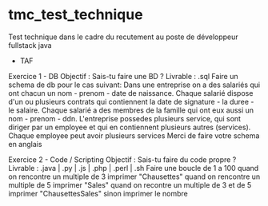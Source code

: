 # tmc_test_technique
Test technique dans le cadre du recutement au poste de développeur fullstack java

- TAF

Exercice 1 - DB
Objectif : Sais-tu faire une BD ?
Livrable : .sql
Faire un schema de db pour le cas suivant:
Dans une entreprise on a des salariés qui ont chacun un nom - prenom - date de naissance.
Chaque salarié dispose d'un ou plusieurs contrats qui contiennent la date de signature - la duree - le salaire.
Chaque salarié a des membres de la famille qui ont eux aussi un nom - prenom - ddn.
L'entreprise possedes plusieurs service, qui sont diriger par un employee et qui en contiennent plusieurs autres (services).
Chaque employee peut avoir plusieurs services
Merci de faire votre schema en anglais

Exercice 2 - Code / Scripting
Objectif : Sais-tu faire du code propre ?
Livrable : .java | .py | .js | .php | .perl | .sh
Faire une boucle de 1 a 100
quand on rencontre un multiple de 3 imprimer "Chausettes"
quand on rencontre un multiple de 5 imprimer "Sales"
quand on recontre un multiple de 3 et de 5 imprimer "ChausettesSales"
sinon imprimer le nombre
